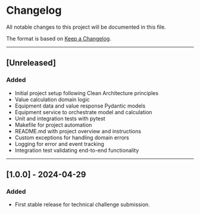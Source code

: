 # Changelog

All notable changes to this project will be documented in this file.

The format is based on [Keep a Changelog](https://keepachangelog.com/en/1.0.0/).

---

## [Unreleased]

### Added
- Initial project setup following Clean Architecture principles
- Value calculation domain logic
- Equipment data and value response Pydantic models
- Equipment service to orchestrate model and calculation
- Unit and integration tests with pytest
- Makefile for project automation
- README.md with project overview and instructions
- Custom exceptions for handling domain errors
- Logging for error and event tracking
- Integration test validating end-to-end functionality

---

## [1.0.0] - 2024-04-29

### Added
- First stable release for technical challenge submission.